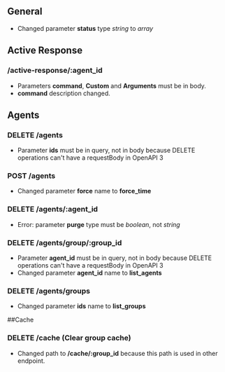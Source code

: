 ## General
* Changed parameter **status** type *string* to *array*

## Active Response
### /active-response/:agent_id
* Parameters **command**, **Custom** and **Arguments** must be in body.
* **command** description changed.

## Agents
### DELETE /agents
* Parameter **ids** must be in query, not in body because DELETE operations can't have a requestBody in OpenAPI 3

### POST /agents
* Changed parameter **force** name to **force_time**

### DELETE /agents/:agent_id
* Error: parameter **purge** type must be *boolean*, not *string*

### DELETE /agents/group/:group_id
* Parameter **agent_id** must be in query, not in body because DELETE operations can't have a requestBody in OpenAPI 3
* Changed parameter **agent_id** name to **list_agents**

### DELETE /agents/groups
* Changed parameter **ids** name to **list_groups**

##Cache
### DELETE /cache (Clear group cache)
* Changed path to **/cache/:group_id** because this path is used in other endpoint.
